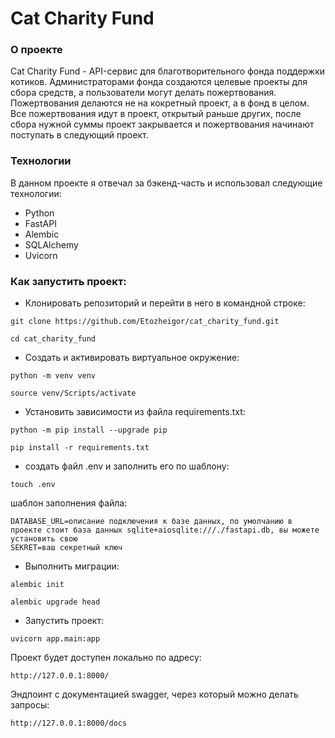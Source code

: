 # Cat Charity Fund
### О проекте
Cat Charity Fund - API-сервис для благотворительного фонда поддержки котиков. Администраторами фонда создаются 
целевые проекты для сбора средств, а пользователи могут делать пожертвования. Пожертвования делаются не на кокретный проект, а в фонд в целом. Все пожертвования идут в проект, открытый раньше других, после сбора нужной суммы проект закрывается и пожертвования начинают поступать в следующий проект.


### Технологии
В данном проекте я отвечал за бэкенд-часть и использовал следующие технологии:
- Python
- FastAPI
- Alembic
- SQLAlchemy
- Uvicorn



### Как запустить проект:

- Клонировать репозиторий и перейти в него в командной строке:

```
git clone https://github.com/Etozheigor/cat_charity_fund.git
```

```
cd cat_charity_fund
```

- Cоздать и активировать виртуальное окружение:

```
python -m venv venv
```

```
source venv/Scripts/activate
```

- Установить зависимости из файла requirements.txt:

```
python -m pip install --upgrade pip
```

```
pip install -r requirements.txt
```

- создать файл .env и заполнить его по шаблону:

```
touch .env
```

шаблон заполнения файла:

```
DATABASE_URL=описание подключения к базе данных, по умолчанию в проекте стоит база данных sqlite+aiosqlite:///./fastapi.db, вы можете установить свою
SEKRET=ваш секретный ключ
```

- Выполнить миграции:

```
alembic init
```
```
alembic upgrade head
```

- Запустить проект:

```
uvicorn app.main:app
```

Проект будет доступен локально по адресу:

```
http://127.0.0.1:8000/
```

Эндпоинт с документацией swagger, через который можно делать запросы:
```
http://127.0.0.1:8000/docs
```





